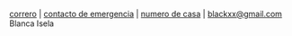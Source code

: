 [correro](./correo.md) | [contacto de emergencia](./contactodeemergencia.md) | [numero de casa](./numerodecasa.md) |
blackxx@gmail.com
Blanca Isela
